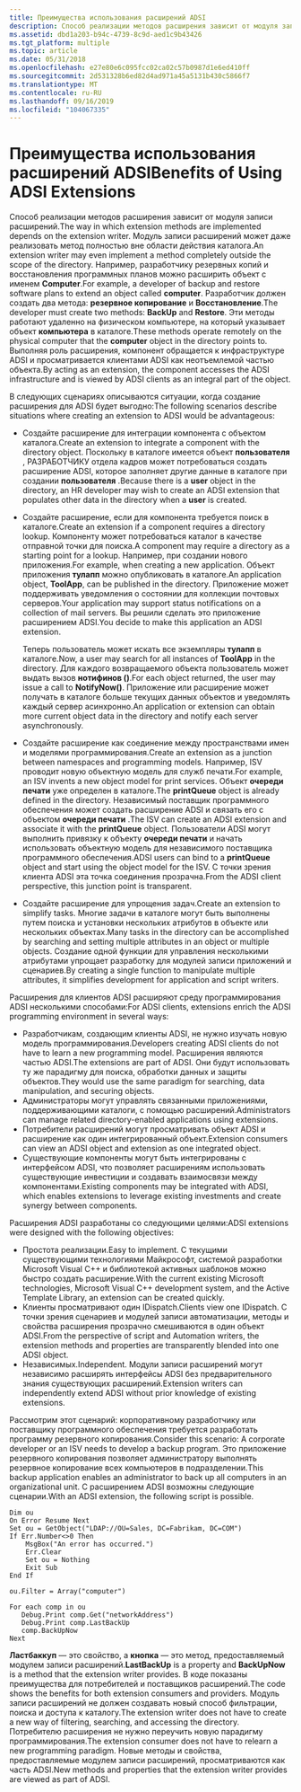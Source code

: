 ```yaml
---
title: Преимущества использования расширений ADSI
description: Способ реализации методов расширения зависит от модуля записи расширений.
ms.assetid: dbd1a203-b94c-4739-8c9d-aed1c9b43426
ms.tgt_platform: multiple
ms.topic: article
ms.date: 05/31/2018
ms.openlocfilehash: e27e80e6c095fcc02ca02c57b0987d1e6ed410ff
ms.sourcegitcommit: 2d531328b6ed82d4ad971a45a5131b430c5866f7
ms.translationtype: MT
ms.contentlocale: ru-RU
ms.lasthandoff: 09/16/2019
ms.locfileid: "104067335"
---
```

# <a name="benefits-of-using-adsi-extensions"></a><span data-ttu-id="3dccd-103">Преимущества использования расширений ADSI</span><span class="sxs-lookup"><span data-stu-id="3dccd-103">Benefits of Using ADSI Extensions</span></span>

<span data-ttu-id="3dccd-104">Способ реализации методов расширения зависит от модуля записи расширений.</span><span class="sxs-lookup"><span data-stu-id="3dccd-104">The way in which extension methods are implemented depends on the extension writer.</span></span> <span data-ttu-id="3dccd-105">Модуль записи расширений может даже реализовать метод полностью вне области действия каталога.</span><span class="sxs-lookup"><span data-stu-id="3dccd-105">An extension writer may even implement a method completely outside the scope of the directory.</span></span> <span data-ttu-id="3dccd-106">Например, разработчику резервных копий и восстановления программных планов можно расширить объект с именем **Computer**.</span><span class="sxs-lookup"><span data-stu-id="3dccd-106">For example, a developer of backup and restore software plans to extend an object called **computer**.</span></span> <span data-ttu-id="3dccd-107">Разработчик должен создать два метода: **резервное копирование** и **Восстановление**.</span><span class="sxs-lookup"><span data-stu-id="3dccd-107">The developer must create two methods: **BackUp** and **Restore**.</span></span> <span data-ttu-id="3dccd-108">Эти методы работают удаленно на физическом компьютере, на который указывает объект **компьютера** в каталоге.</span><span class="sxs-lookup"><span data-stu-id="3dccd-108">These methods operate remotely on the physical computer that the **computer** object in the directory points to.</span></span> <span data-ttu-id="3dccd-109">Выполняя роль расширения, компонент обращается к инфраструктуре ADSI и просматривается клиентами ADSI как неотъемлемой частью объекта.</span><span class="sxs-lookup"><span data-stu-id="3dccd-109">By acting as an extension, the component accesses the ADSI infrastructure and is viewed by ADSI clients as an integral part of the object.</span></span>

<span data-ttu-id="3dccd-110">В следующих сценариях описываются ситуации, когда создание расширения для ADSI будет выгодно:</span><span class="sxs-lookup"><span data-stu-id="3dccd-110">The following scenarios describe situations where creating an extension to ADSI would be advantageous:</span></span>

-   <span data-ttu-id="3dccd-111">Создайте расширение для интеграции компонента с объектом каталога.</span><span class="sxs-lookup"><span data-stu-id="3dccd-111">Create an extension to integrate a component with the directory object.</span></span> <span data-ttu-id="3dccd-112">Поскольку в каталоге имеется объект **пользователя** , РАЗРАБОТЧИКУ отдела кадров может потребоваться создать расширение ADSI, которое заполняет другие данные в каталоге при создании **пользователя** .</span><span class="sxs-lookup"><span data-stu-id="3dccd-112">Because there is a **user** object in the directory, an HR developer may wish to create an ADSI extension that populates other data in the directory when a **user** is created.</span></span>
-   <span data-ttu-id="3dccd-113">Создайте расширение, если для компонента требуется поиск в каталоге.</span><span class="sxs-lookup"><span data-stu-id="3dccd-113">Create an extension if a component requires a directory lookup.</span></span> <span data-ttu-id="3dccd-114">Компоненту может потребоваться каталог в качестве отправной точки для поиска.</span><span class="sxs-lookup"><span data-stu-id="3dccd-114">A component may require a directory as a starting point for a lookup.</span></span> <span data-ttu-id="3dccd-115">Например, при создании нового приложения.</span><span class="sxs-lookup"><span data-stu-id="3dccd-115">For example, when creating a new application.</span></span> <span data-ttu-id="3dccd-116">Объект приложения **тулапп** можно опубликовать в каталоге.</span><span class="sxs-lookup"><span data-stu-id="3dccd-116">An application object, **ToolApp**, can be published in the directory.</span></span> <span data-ttu-id="3dccd-117">Приложение может поддерживать уведомления о состоянии для коллекции почтовых серверов.</span><span class="sxs-lookup"><span data-stu-id="3dccd-117">Your application may support status notifications on a collection of mail servers.</span></span> <span data-ttu-id="3dccd-118">Вы решили сделать это приложение расширением ADSI.</span><span class="sxs-lookup"><span data-stu-id="3dccd-118">You decide to make this application an ADSI extension.</span></span>

    <span data-ttu-id="3dccd-119">Теперь пользователь может искать все экземпляры **тулапп** в каталоге.</span><span class="sxs-lookup"><span data-stu-id="3dccd-119">Now, a user may search for all instances of **ToolApp** in the directory.</span></span> <span data-ttu-id="3dccd-120">Для каждого возвращаемого объекта пользователь может выдать вызов **нотифинов ()**.</span><span class="sxs-lookup"><span data-stu-id="3dccd-120">For each object returned, the user may issue a call to **NotifyNow()**.</span></span> <span data-ttu-id="3dccd-121">Приложение или расширение может получать в каталоге больше текущих данных объектов и уведомлять каждый сервер асинхронно.</span><span class="sxs-lookup"><span data-stu-id="3dccd-121">An application or extension can obtain more current object data in the directory and notify each server asynchronously.</span></span>

-   <span data-ttu-id="3dccd-122">Создайте расширение как соединение между пространствами имен и моделями программирования.</span><span class="sxs-lookup"><span data-stu-id="3dccd-122">Create an extension as a junction between namespaces and programming models.</span></span> <span data-ttu-id="3dccd-123">Например, ISV проводит новую объектную модель для служб печати.</span><span class="sxs-lookup"><span data-stu-id="3dccd-123">For example, an ISV invents a new object model for print services.</span></span> <span data-ttu-id="3dccd-124">Объект **очереди печати** уже определен в каталоге.</span><span class="sxs-lookup"><span data-stu-id="3dccd-124">The **printQueue** object is already defined in the directory.</span></span> <span data-ttu-id="3dccd-125">Независимый поставщик программного обеспечения может создать расширение ADSI и связать его с объектом **очереди печати** .</span><span class="sxs-lookup"><span data-stu-id="3dccd-125">The ISV can create an ADSI extension and associate it with the **printQueue** object.</span></span> <span data-ttu-id="3dccd-126">Пользователи ADSI могут выполнить привязку к объекту **очереди печати** и начать использовать объектную модель для независимого поставщика программного обеспечения.</span><span class="sxs-lookup"><span data-stu-id="3dccd-126">ADSI users can bind to a **printQueue** object and start using the object model for the ISV.</span></span> <span data-ttu-id="3dccd-127">С точки зрения клиента ADSI эта точка соединения прозрачна.</span><span class="sxs-lookup"><span data-stu-id="3dccd-127">From the ADSI client perspective, this junction point is transparent.</span></span>
-   <span data-ttu-id="3dccd-128">Создайте расширение для упрощения задач.</span><span class="sxs-lookup"><span data-stu-id="3dccd-128">Create an extension to simplify tasks.</span></span> <span data-ttu-id="3dccd-129">Многие задачи в каталоге могут быть выполнены путем поиска и установки нескольких атрибутов в объекте или нескольких объектах.</span><span class="sxs-lookup"><span data-stu-id="3dccd-129">Many tasks in the directory can be accomplished by searching and setting multiple attributes in an object or multiple objects.</span></span> <span data-ttu-id="3dccd-130">Создание одной функции для управления несколькими атрибутами упрощает разработку для модулей записи приложений и сценариев.</span><span class="sxs-lookup"><span data-stu-id="3dccd-130">By creating a single function to manipulate multiple attributes, it simplifies development for application and script writers.</span></span>

<span data-ttu-id="3dccd-131">Расширения для клиентов ADSI расширяют среду программирования ADSI несколькими способами:</span><span class="sxs-lookup"><span data-stu-id="3dccd-131">For ADSI clients, extensions enrich the ADSI programming environment in several ways:</span></span>

-   <span data-ttu-id="3dccd-132">Разработчикам, создающим клиенты ADSI, не нужно изучать новую модель программирования.</span><span class="sxs-lookup"><span data-stu-id="3dccd-132">Developers creating ADSI clients do not have to learn a new programming model.</span></span> <span data-ttu-id="3dccd-133">Расширения являются частью ADSI.</span><span class="sxs-lookup"><span data-stu-id="3dccd-133">The extensions are part of ADSI.</span></span> <span data-ttu-id="3dccd-134">Они будут использовать ту же парадигму для поиска, обработки данных и защиты объектов.</span><span class="sxs-lookup"><span data-stu-id="3dccd-134">They would use the same paradigm for searching, data manipulation, and securing objects.</span></span>
-   <span data-ttu-id="3dccd-135">Администраторы могут управлять связанными приложениями, поддерживающими каталоги, с помощью расширений.</span><span class="sxs-lookup"><span data-stu-id="3dccd-135">Administrators can manage related directory-enabled applications using extensions.</span></span>
-   <span data-ttu-id="3dccd-136">Потребители расширений могут просматривать объект ADSI и расширение как один интегрированный объект.</span><span class="sxs-lookup"><span data-stu-id="3dccd-136">Extension consumers can view an ADSI object and extension as one integrated object.</span></span>
-   <span data-ttu-id="3dccd-137">Существующие компоненты могут быть интегрированы с интерфейсом ADSI, что позволяет расширениям использовать существующие инвестиции и создавать взаимосвязи между компонентами.</span><span class="sxs-lookup"><span data-stu-id="3dccd-137">Existing components may be integrated with ADSI, which enables extensions to leverage existing investments and create synergy between components.</span></span>

<span data-ttu-id="3dccd-138">Расширения ADSI разработаны со следующими целями:</span><span class="sxs-lookup"><span data-stu-id="3dccd-138">ADSI extensions were designed with the following objectives:</span></span>

-   <span data-ttu-id="3dccd-139">Простота реализации.</span><span class="sxs-lookup"><span data-stu-id="3dccd-139">Easy to implement.</span></span> <span data-ttu-id="3dccd-140">С текущими существующими технологиями Майкрософт, системой разработки Microsoft Visual C++ и библиотекой активных шаблонов можно быстро создать расширение.</span><span class="sxs-lookup"><span data-stu-id="3dccd-140">With the current existing Microsoft technologies, Microsoft Visual C++ development system, and the Active Template Library, an extension can be created quickly.</span></span>
-   <span data-ttu-id="3dccd-141">Клиенты просматривают один IDispatch.</span><span class="sxs-lookup"><span data-stu-id="3dccd-141">Clients view one IDispatch.</span></span> <span data-ttu-id="3dccd-142">С точки зрения сценариев и модулей записи автоматизации, методы и свойства расширения прозрачно смешиваются в один объект ADSI.</span><span class="sxs-lookup"><span data-stu-id="3dccd-142">From the perspective of script and Automation writers, the extension methods and properties are transparently blended into one ADSI object.</span></span>
-   <span data-ttu-id="3dccd-143">Независимых.</span><span class="sxs-lookup"><span data-stu-id="3dccd-143">Independent.</span></span> <span data-ttu-id="3dccd-144">Модули записи расширений могут независимо расширять интерфейсы ADSI без предварительного знания существующих расширений.</span><span class="sxs-lookup"><span data-stu-id="3dccd-144">Extension writers can independently extend ADSI without prior knowledge of existing extensions.</span></span>

<span data-ttu-id="3dccd-145">Рассмотрим этот сценарий: корпоративному разработчику или поставщику программного обеспечения требуется разработать программу резервного копирования.</span><span class="sxs-lookup"><span data-stu-id="3dccd-145">Consider this scenario: A corporate developer or an ISV needs to develop a backup program.</span></span> <span data-ttu-id="3dccd-146">Это приложение резервного копирования позволяет администратору выполнять резервное копирование всех компьютеров в подразделении.</span><span class="sxs-lookup"><span data-stu-id="3dccd-146">This backup application enables an administrator to back up all computers in an organizational unit.</span></span> <span data-ttu-id="3dccd-147">С расширением ADSI возможны следующие сценарии.</span><span class="sxs-lookup"><span data-stu-id="3dccd-147">With an ADSI extension, the following script is possible.</span></span>


```VB
Dim ou
On Error Resume Next
Set ou = GetObject("LDAP://OU=Sales, DC=Fabrikam, DC=COM")
If Err.Number<>0 Then
    MsgBox("An error has occurred.")
    Err.Clear
    Set ou = Nothing
    Exit Sub
End If

ou.Filter = Array("computer")

For each comp in ou
   Debug.Print comp.Get("networkAddress")
   Debug.Print comp.LastBackUp
   comp.BackUpNow
Next
```



<span data-ttu-id="3dccd-148">**Ластбаккуп** — это свойство, а **кнопка** — это метод, предоставляемый модулем записи расширений.</span><span class="sxs-lookup"><span data-stu-id="3dccd-148">**LastBackUp** is a property and **BackUpNow** is a method that the extension writer provides.</span></span> <span data-ttu-id="3dccd-149">В коде показаны преимущества для потребителей и поставщиков расширений.</span><span class="sxs-lookup"><span data-stu-id="3dccd-149">The code shows the benefits for both extension consumers and providers.</span></span> <span data-ttu-id="3dccd-150">Модуль записи расширений не должен создавать новый способ фильтрации, поиска и доступа к каталогу.</span><span class="sxs-lookup"><span data-stu-id="3dccd-150">The extension writer does not have to create a new way of filtering, searching, and accessing the directory.</span></span> <span data-ttu-id="3dccd-151">Потребителю расширения не нужно переучить новую парадигму программирования.</span><span class="sxs-lookup"><span data-stu-id="3dccd-151">The extension consumer does not have to relearn a new programming paradigm.</span></span> <span data-ttu-id="3dccd-152">Новые методы и свойства, предоставляемые модулем записи расширений, просматриваются как часть ADSI.</span><span class="sxs-lookup"><span data-stu-id="3dccd-152">New methods and properties that the extension writer provides are viewed as part of ADSI.</span></span>

 

 




